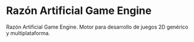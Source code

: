 Razón Artificial Game Engine
============================

Razón Artificial Game Engine. Motor para desarrollo de juegos 2D genérico y multiplataforma.
